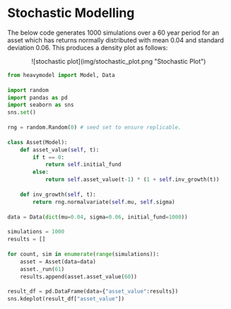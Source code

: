 # Stochastic Modelling

The below code generates 1000 simulations over a 60 year period for an asset which has returns normally distributed with mean 0.04 and standard deviation 0.06. This produces a density plot as follows:

<center>![stochastic plot](img/stochastic_plot.png "Stochastic Plot")</center>

```python
from heavymodel import Model, Data

import random
import pandas as pd
import seaborn as sns
sns.set()

rng = random.Random(0) # seed set to ensure replicable.

class Asset(Model):
    def asset_value(self, t):
        if t == 0:
            return self.initial_fund
        else:
            return self.asset_value(t-1) * (1 + self.inv_growth(t))
    
    def inv_growth(self, t):
        return rng.normalvariate(self.mu, self.sigma)

data = Data(dict(mu=0.04, sigma=0.06, initial_fund=1000))
   
simulations = 1000
results = []

for count, sim in enumerate(range(simulations)):
    asset = Asset(data=data)
    asset._run(61)
    results.append(asset.asset_value(60))
    
result_df = pd.DataFrame(data={"asset_value":results})
sns.kdeplot(result_df["asset_value"])
```



